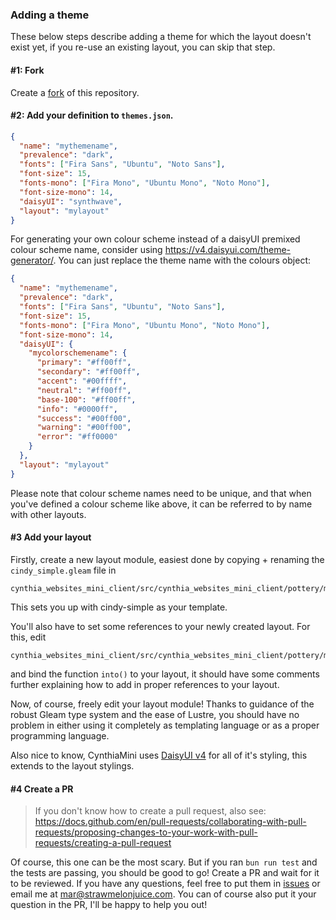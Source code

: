 ### Adding a theme

These below steps describe adding a theme for which the layout doesn't exist yet, if you re-use an existing layout, you can skip that step.

#### #1: Fork

Create a [fork](https://github.com/CynthiaWebsiteEngine/Mini/fork) of this repository.

#### #2: Add your definition to `themes.json`.

```json
{
  "name": "mythemename",
  "prevalence": "dark",
  "fonts": ["Fira Sans", "Ubuntu", "Noto Sans"],
  "font-size": 15,
  "fonts-mono": ["Fira Mono", "Ubuntu Mono", "Noto Mono"],
  "font-size-mono": 14,
  "daisyUI": "synthwave",
  "layout": "mylayout"
}
```

For generating your own colour scheme instead of a daisyUI premixed colour scheme name, consider using <https://v4.daisyui.com/theme-generator/>. You can just replace the theme name with the colours object:

```json
{
  "name": "mythemename",
  "prevalence": "dark",
  "fonts": ["Fira Sans", "Ubuntu", "Noto Sans"],
  "font-size": 15,
  "fonts-mono": ["Fira Mono", "Ubuntu Mono", "Noto Mono"],
  "font-size-mono": 14,
  "daisyUI": {
    "mycolorschemename": {
      "primary": "#ff00ff",
      "secondary": "#ff00ff",
      "accent": "#00ffff",
      "neutral": "#ff00ff",
      "base-100": "#ff00ff",
      "info": "#0000ff",
      "success": "#00ff00",
      "warning": "#00ff00",
      "error": "#ff0000"
    }
  },
  "layout": "mylayout"
}
```

Please note that colour scheme names need to be unique, and that when you've defined a colour scheme like above, it can be referred to by name with other layouts.

#### #3 Add your layout

Firstly, create a new layout module, easiest done by copying + renaming the `cindy_simple.gleam` file in

```
cynthia_websites_mini_client/src/cynthia_websites_mini_client/pottery/molds/
```

This sets you up with cindy-simple as your template.

You'll also have to set some references to your newly created layout. For this, edit

```
cynthia_websites_mini_client/src/cynthia_websites_mini_client/pottery/molds.gleam
```

and bind the function `into()` to your layout, it should have some comments further explaining how to add in proper references to your layout.

Now, of course, freely edit your layout module! Thanks to guidance of the robust Gleam type system and the ease of Lustre,
you should have no problem in either using it completely as templating language or as a proper programming language.

Also nice to know, CynthiaMini uses [DaisyUI v4](https://v4.daisyui.com/components/) for all of it's styling, this extends to the layout stylings.

#### #4 Create a PR

> If you don't know how to create a pull request,
> also see: <https://docs.github.com/en/pull-requests/collaborating-with-pull-requests/proposing-changes-to-your-work-with-pull-requests/creating-a-pull-request>

Of course, this one can be the most scary. But if you ran `bun run test` and the tests are passing, you should be good to go!
Create a PR and wait for it to be reviewed. If you have any questions, feel free to put them in [issues](https://github.com/CynthiaWebsiteEngine/Mini/issues/new/) or email me at <mar@strawmelonjuice.com>.
You can of course also put it your question in the PR, I'll be happy to help you out!
